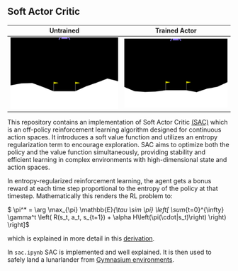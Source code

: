 ## Soft Actor Critic


Untrained             |  Trained Actor
:-------------------------:|:-------------------------:
![](resources/lunar_lander.gif)  |  ![](resources/trained.gif)

This repository contains an implementation of Soft Actor Critic [(SAC)](https://arxiv.org/pdf/1801.01290) which is an off-policy reinforcement learning algorithm designed for continuous action spaces. It introduces a soft value function and utilizes an entropy regularization term to encourage exploration. SAC aims to optimize both the policy and the value function simultaneously, providing stability and efficient learning in complex environments with high-dimensional state and action spaces.

In entropy-regularized reinforcement learning, the agent gets a bonus reward at each time step proportional to the entropy of the policy at that timestep. Mathematically this renders the RL problem to:

$ \pi^* = \arg \max_{\pi} \mathbb{E}_{\tau \sim \pi} \left[ \sum_{t=0}^{\infty} \gamma^t \left( R(s_t, a_t, s_{t+1}) + \alpha H\left(\pi(\cdot|s_t)\right) \right) \right]$

which is explained in more detail in this [derivation](https://spinningup.openai.com/en/latest/algorithms/sac.html).

In `sac.ipynb` SAC is implemented and well explained. It is then used to safely land a lunarlander from [Gymnasium environments](https://gymnasium.farama.org/environments/box2d/lunar_lander/).